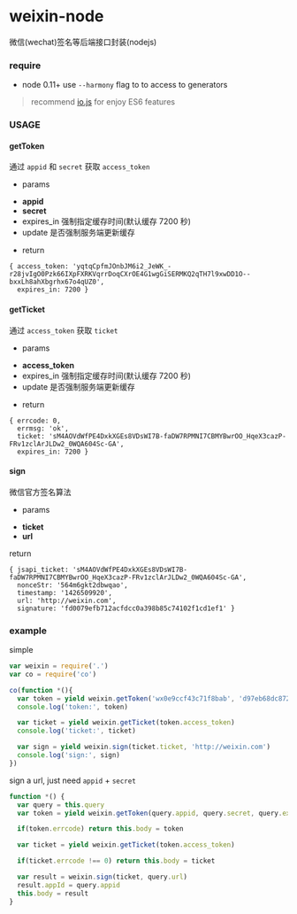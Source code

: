 # weixin-node

微信(wechat)签名等后端接口封装(nodejs)

### require

- node 0.11+ use `--harmony` flag to to access to generators

> recommend [io.js](https://iojs.org/) for enjoy ES6 features

### USAGE

#### getToken

通过 `appid` 和 `secret` 获取 `access_token`

- params

 + **appid**
 + **secret**
 + expires_in 强制指定缓存时间(默认缓存 7200 秒)
 + update 是否强制服务端更新缓存

- return

```
{ access_token: 'yqtqCpfmJOnbJM6i2_JeWK_-r28jvIgO0Pzk66IXpFXRKVqrrDoqCXrOE4G1wgGiSERMKQ2qTH7l9xwDD1O--bxxLh8ahXbgrhx67o4qUZ0',
  expires_in: 7200 }
```

#### getTicket

通过 `access_token` 获取 `ticket`

- params

 + **access_token**
 + expires_in 强制指定缓存时间(默认缓存 7200 秒)
 + update 是否强制服务端更新缓存  

- return

```
{ errcode: 0,
  errmsg: 'ok',
  ticket: 'sM4AOVdWfPE4DxkXGEs8VDsWI7B-faDW7RPMNI7CBMYBwrOO_HqeX3cazP-FRv1zclArJLDw2_0WQA604Sc-GA',
  expires_in: 7200 }
```

#### sign

微信官方签名算法

- params

 + **ticket**
 + **url**

return

```
{ jsapi_ticket: 'sM4AOVdWfPE4DxkXGEs8VDsWI7B-faDW7RPMNI7CBMYBwrOO_HqeX3cazP-FRv1zclArJLDw2_0WQA604Sc-GA',
  nonceStr: '564m6gkt2dbwqao',
  timestamp: '1426509920',
  url: 'http://weixin.com',
  signature: 'fd0079efb712acfdcc0a398b85c74102f1cd1ef1' }
```

### example

simple

```javascript
var weixin = require('.')
var co = require('co')

co(function *(){
  var token = yield weixin.getToken('wx0e9ccf43c71f8bab', 'd97eb68dc872c9c940d96a1e55c2d7a3')
  console.log('token:', token)

  var ticket = yield weixin.getTicket(token.access_token)
  console.log('ticket:', ticket)

  var sign = yield weixin.sign(ticket.ticket, 'http://weixin.com')
  console.log('sign:', sign)
})
```

sign a url, just need `appid` + `secret`

```javascript
function *() {
  var query = this.query
  var token = yield weixin.getToken(query.appid, query.secret, query.expires_in, query.update)

  if(token.errcode) return this.body = token

  var ticket = yield weixin.getTicket(token.access_token)

  if(ticket.errcode !== 0) return this.body = ticket

  var result = weixin.sign(ticket, query.url)
  result.appId = query.appid
  this.body = result
}
```
